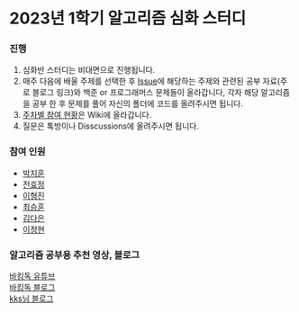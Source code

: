 # 2023년 1학기 알고리즘 심화 스터디

### 진행

1. 심화반 스터디는 비대면으로 진행됩니다.
1. 매주 다음에 배울 주제를 선택한 후 [Issue](https://github.com/TeamCrazyPerformance/algorithm2023-1-H/issues)에 해당하는 주제와 관련된 공부 자료(주로 블로그 링크)와 백준 or 프로그래머스 문제들이 올라갑니다, 각자 해당 알고리즘을 공부 한 후 문제를 풀어 자신의 폴더에 코드를 올려주시면 됩니다. 
1. [주차별 참여 현황](https://github.com/TeamCrazyPerformance/algorithm2023-1-H/wiki/%EC%A3%BC%EC%B0%A8%EB%B3%84-%EB%A9%A4%EB%B2%84-%EC%B0%B8%EC%97%AC-%ED%98%84%ED%99%A9)은 Wiki에 올라갑니다.
1. 질문은 톡방이나 Disscussions에 올려주시면 됩니다.

### 참여 인원

- [박지훈](https://www.acmicpc.net/user/pianop)
- [전효정](https://www.acmicpc.net/user/junnie082)
- [이형진](https://www.acmicpc.net/user/lhjin0j)
- [최승훈](https://www.acmicpc.net/user/hoonwin02)
- [김다은](https://www.acmicpc.net/user/kimda)
- [이정현](https://www.acmicpc.net/user/vndtjs0915)

### 알고리즘 공부용 추천 영상, 블로그
[바킹독 유튜브](https://youtube.com/playlist?list=PLtqbFd2VIQv4O6D6l9HcD732hdrnYb6CY)  
[바킹독 블로그](https://blog.encrypted.gg/category/%EA%B0%95%EC%A2%8C/%EC%8B%A4%EC%A0%84%20%EC%95%8C%EA%B3%A0%EB%A6%AC%EC%A6%98)  
[kks님 블로그](https://blog.naver.com/kks227/220769859177)  
